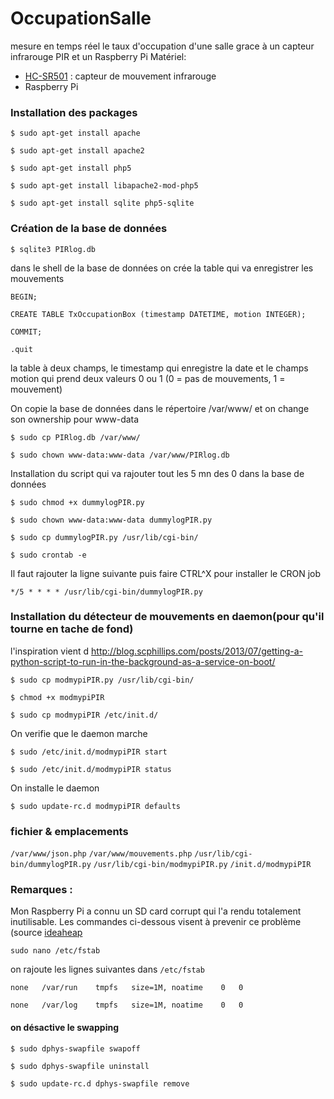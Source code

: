 # OccupationSalle
mesure en temps réel le taux d'occupation d'une salle grace à un capteur infrarouge PIR et un Raspberry Pi
Matériel:
+ [HC-SR501](http://letmeknow.fr/shop/capteurs/83-capteur-de-mouvement-infra-rouge.html?search_query=PIR&results=1) : capteur de mouvement infrarouge
+ Raspberry Pi


### Installation des packages

`$ sudo apt-get install apache`

`$ sudo apt-get install apache2`

`$ sudo apt-get install php5`

`$ sudo apt-get install libapache2-mod-php5`

`$ sudo apt-get install sqlite php5-sqlite`

### Création de la base de données

`$ sqlite3 PIRlog.db`

dans le shell de la base de données on crée la table qui va enregistrer les mouvements

`BEGIN;`

`CREATE TABLE TxOccupationBox (timestamp DATETIME, motion INTEGER);`

`COMMIT;`

`.quit`

la table à deux champs, le timestamp qui enregistre la date et le champs motion qui prend deux valeurs 0 ou 1 (0 = pas de mouvements, 1 = mouvement)

On copie la base de données dans le répertoire /var/www/ et on change son ownership pour www-data

`$ sudo cp PIRlog.db /var/www/`

`$ sudo chown www-data:www-data /var/www/PIRlog.db`

Installation du script qui va rajouter tout les 5 mn des 0 dans la base de données

`$ sudo chmod +x dummylogPIR.py`

`$ sudo chown www-data:www-data dummylogPIR.py`

`$ sudo cp dummylogPIR.py /usr/lib/cgi-bin/`

`$ sudo crontab -e`

Il faut rajouter la ligne suivante puis faire CTRL^X pour installer le CRON job

`*/5 * * * * /usr/lib/cgi-bin/dummylogPIR.py`

### Installation du détecteur de mouvements en daemon(pour qu'il tourne en tache de fond)
l'inspiration vient d http://blog.scphillips.com/posts/2013/07/getting-a-python-script-to-run-in-the-background-as-a-service-on-boot/

`$ sudo cp modmypiPIR.py /usr/lib/cgi-bin/`

`$ chmod +x modmypiPIR`

`$ sudo cp modmypiPIR /etc/init.d/`

On verifie que le daemon marche

`$ sudo /etc/init.d/modmypiPIR start`

`$ sudo /etc/init.d/modmypiPIR status`

On installe le daemon

`$ sudo update-rc.d modmypiPIR defaults`

### fichier & emplacements
`/var/www/json.php`
`/var/www/mouvements.php`
`/usr/lib/cgi-bin/dummylogPIR.py`
`/usr/lib/cgi-bin/modmypiPIR.py`
`/init.d/modmypiPIR`


### Remarques : 
Mon Raspberry Pi a connu un SD card corrupt qui l'a rendu totalement inutilisable. Les commandes ci-dessous visent à prevenir ce problème (source [ideaheap](http://www.ideaheap.com/2013/07/stopping-sd-card-corruption-on-a-raspberry-pi/)

`sudo nano /etc/fstab`

on rajoute les lignes suivantes dans `/etc/fstab`

`none	/var/run	tmpfs	size=1M, noatime	0	0`

`none	/var/log	tmpfs	size=1M, noatime	0	0`

#### on désactive le swapping

`$ sudo dphys-swapfile swapoff`

`$ sudo dphys-swapfile uninstall`

`$ sudo update-rc.d dphys-swapfile remove`
